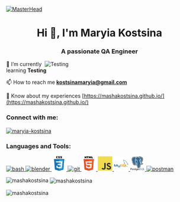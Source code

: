 [![MasterHead](https://nt.ua/Media/Default/img/qa_testing1ru.jpg)](https://mashakostsina.github.io/)
<h1 align="center">Hi 👋, I'm Maryia Kostsina</h1>
<h3 align="center">A passionate QA Engineer</h3>
<img align="right" alt="Testing" width="400" src="https://res.infoq.com/articles/continuous-testing-best-practices/en/headerimage/unlocking-continuous-testing-logo-big-1564402385131.jpg"

🌱 I’m currently learning **Testing**

📫 How to reach me **kostsinamaryia@gmail.com**

📄 Know about my experiences [https://mashakostsina.github.io/](https://mashakostsina.github.io/)

<h3 align="left">Connect with me:</h3>
<p align="left">
<a href="https://linkedin.com/in/maryia-kostsina" target="blank"><img align="center" src="https://raw.githubusercontent.com/rahuldkjain/github-profile-readme-generator/master/src/images/icons/Social/linked-in-alt.svg" alt="maryia-kostsina" height="30" width="40" /></a>
</p>

<h3 align="left">Languages and Tools:</h3>
<p align="left"> <a href="https://www.gnu.org/software/bash/" target="_blank" rel="noreferrer"> <img src="https://www.vectorlogo.zone/logos/gnu_bash/gnu_bash-icon.svg" alt="bash" width="40" height="40"/> </a> <a href="https://www.blender.org/" target="_blank" rel="noreferrer"> <img src="https://download.blender.org/branding/community/blender_community_badge_white.svg" alt="blender" width="40" height="40"/> </a> <a href="https://www.w3schools.com/css/" target="_blank" rel="noreferrer"> <img src="https://raw.githubusercontent.com/devicons/devicon/master/icons/css3/css3-original-wordmark.svg" alt="css3" width="40" height="40"/> </a> <a href="https://git-scm.com/" target="_blank" rel="noreferrer"> <img src="https://www.vectorlogo.zone/logos/git-scm/git-scm-icon.svg" alt="git" width="40" height="40"/> </a> <a href="https://www.w3.org/html/" target="_blank" rel="noreferrer"> <img src="https://raw.githubusercontent.com/devicons/devicon/master/icons/html5/html5-original-wordmark.svg" alt="html5" width="40" height="40"/> </a> <a href="https://developer.mozilla.org/en-US/docs/Web/JavaScript" target="_blank" rel="noreferrer"> <img src="https://raw.githubusercontent.com/devicons/devicon/master/icons/javascript/javascript-original.svg" alt="javascript" width="40" height="40"/> </a> <a href="https://www.mysql.com/" target="_blank" rel="noreferrer"> <img src="https://raw.githubusercontent.com/devicons/devicon/master/icons/mysql/mysql-original-wordmark.svg" alt="mysql" width="40" height="40"/> </a> <a href="https://www.postgresql.org" target="_blank" rel="noreferrer"> <img src="https://raw.githubusercontent.com/devicons/devicon/master/icons/postgresql/postgresql-original-wordmark.svg" alt="postgresql" width="40" height="40"/> </a> <a href="https://postman.com" target="_blank" rel="noreferrer"> <img src="https://www.vectorlogo.zone/logos/getpostman/getpostman-icon.svg" alt="postman" width="40" height="40"/> </a> </p>

<p><img align="left" src="https://github-readme-stats.vercel.app/api/top-langs?username=mashakostsina&show_icons=true&locale=en&layout=compact" alt="mashakostsina" /></p>

<p>&nbsp;<img align="center" src="https://github-readme-stats.vercel.app/api?username=mashakostsina&show_icons=true&locale=en" alt="mashakostsina" /></p>

<p><img align="center" src="https://github-readme-streak-stats.herokuapp.com/?user=mashakostsina&" alt="mashakostsina" /></p>
